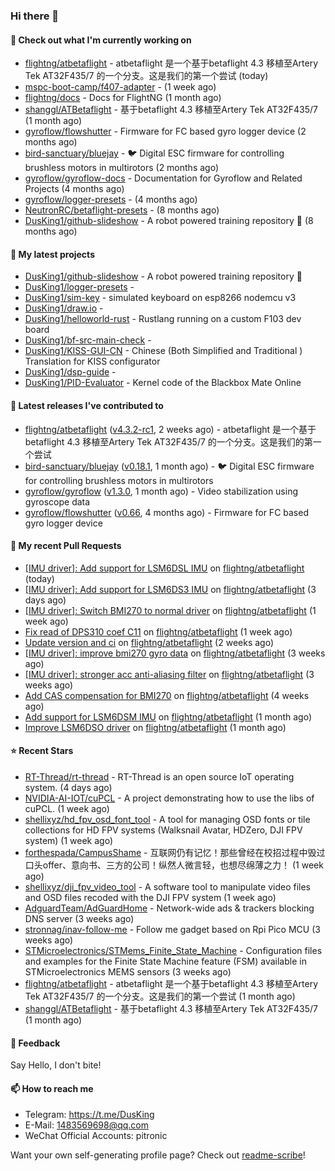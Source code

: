### Hi there 👋

#### 👷 Check out what I'm currently working on

- [flightng/atbetaflight](https://github.com/flightng/atbetaflight) - atbetaflight 是一个基于betaflight 4.3  移植至Artery Tek AT32F435/7 的一个分支。这是我们的第一个尝试 (today)
- [mspc-boot-camp/f407-adapter](https://github.com/mspc-boot-camp/f407-adapter) -  (1 week ago)
- [flightng/docs](https://github.com/flightng/docs) - Docs for FlightNG (1 month ago)
- [shanggl/ATBetaflight](https://github.com/shanggl/ATBetaflight) - 基于betaflight 4.3  移植至Artery Tek AT32F435/7 (1 month ago)
- [gyroflow/flowshutter](https://github.com/gyroflow/flowshutter) - Firmware for FC based gyro logger device (2 months ago)
- [bird-sanctuary/bluejay](https://github.com/bird-sanctuary/bluejay) - :bird: Digital ESC firmware for controlling brushless motors in multirotors (2 months ago)
- [gyroflow/gyroflow-docs](https://github.com/gyroflow/gyroflow-docs) - Documentation for Gyroflow and Related Projects (4 months ago)
- [gyroflow/logger-presets](https://github.com/gyroflow/logger-presets) -  (4 months ago)
- [NeutronRC/betaflight-presets](https://github.com/NeutronRC/betaflight-presets) -  (8 months ago)
- [DusKing1/github-slideshow](https://github.com/DusKing1/github-slideshow) - A robot powered training repository :robot: (8 months ago)

#### 🌱 My latest projects

- [DusKing1/github-slideshow](https://github.com/DusKing1/github-slideshow) - A robot powered training repository :robot:
- [DusKing1/logger-presets](https://github.com/DusKing1/logger-presets) - 
- [DusKing1/sim-key](https://github.com/DusKing1/sim-key) - simulated keyboard on esp8266 nodemcu v3
- [DusKing1/draw.io](https://github.com/DusKing1/draw.io) - 
- [DusKing1/helloworld-rust](https://github.com/DusKing1/helloworld-rust) - Rustlang running on a custom F103 dev board
- [DusKing1/bf-src-main-check](https://github.com/DusKing1/bf-src-main-check) - 
- [DusKing1/KISS-GUI-CN](https://github.com/DusKing1/KISS-GUI-CN) - Chinese (Both Simplified and Traditional ) Translation for KISS configurator
- [DusKing1/dsp-guide](https://github.com/DusKing1/dsp-guide) - 
- [DusKing1/PID-Evaluator](https://github.com/DusKing1/PID-Evaluator) - Kernel code of the Blackbox Mate Online

#### 🔭 Latest releases I've contributed to

- [flightng/atbetaflight](https://github.com/flightng/atbetaflight) ([v4.3.2-rc1](https://github.com/flightng/atbetaflight/releases/tag/v4.3.2-rc1), 2 weeks ago) - atbetaflight 是一个基于betaflight 4.3  移植至Artery Tek AT32F435/7 的一个分支。这是我们的第一个尝试
- [bird-sanctuary/bluejay](https://github.com/bird-sanctuary/bluejay) ([v0.18.1](https://github.com/bird-sanctuary/bluejay/releases/tag/v0.18.1), 1 month ago) - :bird: Digital ESC firmware for controlling brushless motors in multirotors
- [gyroflow/gyroflow](https://github.com/gyroflow/gyroflow) ([v1.3.0](https://github.com/gyroflow/gyroflow/releases/tag/v1.3.0), 1 month ago) - Video stabilization using gyroscope data
- [gyroflow/flowshutter](https://github.com/gyroflow/flowshutter) ([v0.66](https://github.com/gyroflow/flowshutter/releases/tag/v0.66), 4 months ago) - Firmware for FC based gyro logger device

#### 🔨 My recent Pull Requests

- [[IMU driver]: Add support for LSM6DSL IMU](https://github.com/flightng/atbetaflight/pull/19) on [flightng/atbetaflight](https://github.com/flightng/atbetaflight) (today)
- [[IMU driver]: Add support for LSM6DS3 IMU](https://github.com/flightng/atbetaflight/pull/18) on [flightng/atbetaflight](https://github.com/flightng/atbetaflight) (3 days ago)
- [[IMU driver]: Switch BMI270 to normal driver](https://github.com/flightng/atbetaflight/pull/16) on [flightng/atbetaflight](https://github.com/flightng/atbetaflight) (1 week ago)
- [Fix read of DPS310 coef C11](https://github.com/flightng/atbetaflight/pull/14) on [flightng/atbetaflight](https://github.com/flightng/atbetaflight) (1 week ago)
- [Update version and ci](https://github.com/flightng/atbetaflight/pull/13) on [flightng/atbetaflight](https://github.com/flightng/atbetaflight) (2 weeks ago)
- [[IMU driver]: improve bmi270 gyro data](https://github.com/flightng/atbetaflight/pull/11) on [flightng/atbetaflight](https://github.com/flightng/atbetaflight) (3 weeks ago)
- [[IMU driver]: stronger acc anti-aliasing filter](https://github.com/flightng/atbetaflight/pull/8) on [flightng/atbetaflight](https://github.com/flightng/atbetaflight) (3 weeks ago)
- [Add CAS compensation for BMI270](https://github.com/flightng/atbetaflight/pull/4) on [flightng/atbetaflight](https://github.com/flightng/atbetaflight) (4 weeks ago)
- [Add support for LSM6DSM IMU](https://github.com/flightng/atbetaflight/pull/3) on [flightng/atbetaflight](https://github.com/flightng/atbetaflight) (1 month ago)
- [Improve LSM6DSO driver](https://github.com/flightng/atbetaflight/pull/2) on [flightng/atbetaflight](https://github.com/flightng/atbetaflight) (1 month ago)

#### ⭐ Recent Stars

- [RT-Thread/rt-thread](https://github.com/RT-Thread/rt-thread) - RT-Thread is an open source IoT operating system. (4 days ago)
- [NVIDIA-AI-IOT/cuPCL](https://github.com/NVIDIA-AI-IOT/cuPCL) - A project demonstrating how to use the libs of cuPCL. (1 week ago)
- [shellixyz/hd_fpv_osd_font_tool](https://github.com/shellixyz/hd_fpv_osd_font_tool) - A tool for managing OSD fonts or tile collections for HD FPV systems (Walksnail Avatar, HDZero, DJI FPV system) (1 week ago)
- [forthespada/CampusShame](https://github.com/forthespada/CampusShame) - 互联网仍有记忆！那些曾经在校招过程中毁过口头offer、意向书、三方的公司！纵然人微言轻，也想尽绵薄之力！ (1 week ago)
- [shellixyz/dji_fpv_video_tool](https://github.com/shellixyz/dji_fpv_video_tool) - A software tool to manipulate video files and OSD files recoded with the DJI FPV system (1 week ago)
- [AdguardTeam/AdGuardHome](https://github.com/AdguardTeam/AdGuardHome) - Network-wide ads &amp; trackers blocking DNS server (3 weeks ago)
- [stronnag/inav-follow-me](https://github.com/stronnag/inav-follow-me) - Follow me gadget based on Rpi Pico MCU (3 weeks ago)
- [STMicroelectronics/STMems_Finite_State_Machine](https://github.com/STMicroelectronics/STMems_Finite_State_Machine) - Configuration files and examples for the Finite State Machine feature (FSM) available in STMicroelectronics MEMS sensors (3 weeks ago)
- [flightng/atbetaflight](https://github.com/flightng/atbetaflight) - atbetaflight 是一个基于betaflight 4.3  移植至Artery Tek AT32F435/7 的一个分支。这是我们的第一个尝试 (1 month ago)
- [shanggl/ATBetaflight](https://github.com/shanggl/ATBetaflight) - 基于betaflight 4.3  移植至Artery Tek AT32F435/7 (1 month ago)

#### 💬 Feedback

Say Hello, I don't bite!

#### 📫 How to reach me

- Telegram: https://t.me/DusKing
- E-Mail: 1483569698@qq.com
- WeChat Official Accounts: pitronic

Want your own self-generating profile page? Check out [readme-scribe](https://github.com/muesli/readme-scribe)!
